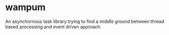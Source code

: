 # wampum
An asynchornous task library trying to find a middle ground between thread based processing and event driven approach.

